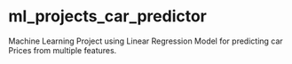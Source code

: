 # ml_projects_car_predictor
Machine Learning Project using Linear Regression Model for predicting car Prices from multiple features.
